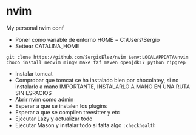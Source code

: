 # nvim
My personal nvim conf
- Poner como variable de entorno HOME = C:\Users\Sergio
- Settear CATALINA_HOME

``git clone https://github.com/SergioElez/nvim $env:LOCALAPPDATA\nvim`` <br/>
``choco install neovim mingw make fzf maven openjdk17 python ripgrep`` 

- Instalar tomcat
- Comprobar que tomcat se ha instalado bien por chocolatey, si no instalarlo a mano IMPORTANTE, INSTALARLO A MANO EN UNA RUTA SIN ESPACIOS
- Abrir nvim como admin
- Esperar a que se instalen los plugins
- Esperar a que se compilen treesitter y etc
- Ejecutar Lazy y actualizar todo
- Ejecutar Mason y instalar todo si falta algo
``:checkhealth``
